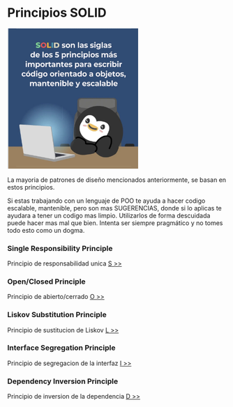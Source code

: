 # Principios SOLID
<img src="./solid.jpg" alt="SOLID" width="300"/>


La mayoria de patrones de diseño mencionados anteriormente, se basan en estos principios. 

Si estas trabajando con un lenguaje de POO te ayuda a hacer codigo escalable, mantenible, pero son mas SUGERENCIAS, donde si lo aplicas te ayudara a tener un codigo mas limpio. Utilizarlos de forma descuidada puede hacer mas mal que bien. Intenta ser siempre pragmático y no tomes todo esto como un dogma.

### Single Responsibility Principle
Principio de responsabilidad unica
[S >>](./)

### Open/Closed Principle
Principio de abierto/cerrado
[O >>](./)

### Liskov Substitution Principle
Principio de sustitucion de Liskov
[L >>](./)

### Interface Segregation Principle
Principio de segregacion de la interfaz
[I >>](./)

### Dependency Inversion Principle
Principio de inversion de la dependencia
[D >>](./)
